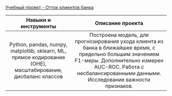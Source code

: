 [Учебный проект - Отток клиентов банка](https://github.com/alexsurina/study-project-exited/blob/main/Exited.ipynb) 

Навыки и инструменты | Описание проекта
:----: | :-----:
| Python, pandas, numpy, matplotlib, sklearn, ML, прямое кодирование (OHE), масштабирование, дисбаланс классов | Построена модель, для прогнозирования ухода клиента из банка в ближайшее время, с предельно большим значением F1-меры. Дополнительно измерен AUC-ROC. Работа с несбалансированными данными. Исследование важности признаков.
